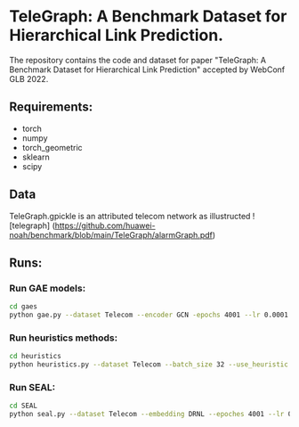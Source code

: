 # TeleGraph: A Benchmark Dataset for Hierarchical Link Prediction.
The repository contains the code and dataset for paper "TeleGraph: A Benchmark Dataset for Hierarchical Link Prediction" accepted by WebConf GLB 2022.

## Requirements:
* torch
* numpy
* torch_geometric
* sklearn
* scipy

## Data

 TeleGraph.gpickle is an attributed telecom network as illustructed 
 ![telegraph] 
 (https://github.com/huawei-noah/benchmark/blob/main/TeleGraph/alarmGraph.pdf)


## Runs:
 ### Run GAE models:
 ```bash
 cd gaes
 python gae.py --dataset Telecom --encoder GCN -epochs 4001 --lr 0.0001 --val_ratio 0.05 --test_ratio 0.10 --patience 200
 ```

### Run heuristics methods:
```bash
cd heuristics
python heuristics.py --dataset Telecom --batch_size 32 --use_heuristic CN
```


### Run SEAL:
```bash
cd SEAL
python seal.py --dataset Telecom --embedding DRNL --epoches 4001 --lr 0.0001 --weight_deccay 5e-4 --val_ratio 0.05 --test_ratio 0.10 --batch_size 32 --patience 20
```
